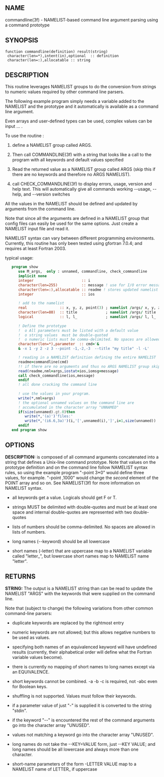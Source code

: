 ## NAME

   commandline(3f) - NAMELIST-based command line argument parsing using a command prototype

## SYNOPSIS

    function commandline(definition) result(string)
     character(len=*),intent(in),optional  :: definition
     character(len=:),allocatable :: string

## DESCRIPTION

This routine leverages NAMELIST groups to do the conversion from strings to
numeric values required by other command line parsers.

The following example program simply needs a variable added to the NAMELIST
and the prototype and it automatically is available as a command line
argument.

Even arrays and user-defined types can be used, complex values can be
input ... .

To use the routine :

   1) define a NAMELIST group called ARGS.

   2) Then call COMMANDLINE(3f) with a string that looks like a call to the
      program with all keywords and default values specified

   3) Read the returned value as a NAMELIST group called ARGS (skip this if
      there are no keywords and therefore no ARGS NAMELIST).

   4) call CHECK_COMMANDLINE(3f) to display errors, usage, version and
      help text. This will automatically give all commands working
      --usage, --help, and --version  switches

All the values in the NAMELIST should be defined and updated by arguments
from the command line.

Note that since all the arguments are defined in a NAMELIST group that
config files can easily be used for the same options. Just create a
NAMELIST input file and read it.

NAMELIST syntax can vary between different programming environments.
Currently, this routine has only been tested using gfortran 7.0.4;
and requires at least Fortran 2003.

typical usage:

```fortran
   program show
      use M_args,  only : unnamed, commandline, check_commandline
      implicit none
      integer                      :: i
      character(len=255)           :: message ! use for I/O error messages
      character(len=:),allocatable :: readme ! stores updated namelist
      integer                      :: ios
   
      ! add to the namelist
      real               :: x, y, z, point(3) ; namelist /args/ x, y, z, point
      character(len=80)  :: title             ; namelist /args/ title
      logical            :: l, l_             ; namelist /args/ l, l_
   
      ! Define the prototype
      !  o All parameters must be listed with a default value
      !  o string values  must be double-quoted
      !  o numeric lists must be comma-delimited. No spaces are allowed
      character(len=*),parameter  :: cmd='&
      & -x 1 -y 2 -z 3 --point -1,-2,-3  --title "my title" -l -L'

      ! reading in a NAMELIST definition defining the entire NAMELIST
      readme=commandline(cmd)
      !! if there are no arguments and thus no ARGS NAMELIST group skip the READ!
      read(readme,nml=args,iostat=ios,iomsg=message)
      call check_commandline(ios,message)
      endif
      ! all done cracking the command line
   
      ! use the values in your program.
      write(*,nml=args)
      ! the optional unnamed values on the command line are
      ! accumulated in the character array "UNNAMED"
      if(size(unnamed).gt.0)then
         write(*,'(a)')'files:'
         write(*,'(i6.6,3a)')(i,'[',unnamed(i),']',i=1,size(unnamed))
      endif
   end program show
```

## OPTIONS

**DESCRIPTION:** is composed of all command arguments concatenated into a
string that defines a Unix-line command prototype. Note that values on the
prototype definition and on the command line follow NAMELIST syntax rules,
so using the example program "-point 3*0" would define three values, for
example. "-point ,1000" would change the _second_ element of the POINT
array and so on. See NAMELIST(3f) for more information on NAMELIST syntax.

 *  all keywords get a value. Logicals should get F or T.


 *  strings MUST be delimited with double-quotes and must be at least
    one space and internal double-quotes are represented with two
    double-quotes

 *  lists of numbers should be comma-delimited. No spaces are allowed
    in lists of numbers.

 *  long names (--keyword) should be all lowercase

 *  short names (-letter) that are uppercase map to a NAMELIST variable
    called "letter_", but lowercase short names map to NAMELIST name
    "letter".

## RETURNS

**STRING:** The output is a NAMELIST string than can be read to update the
NAMELIST "ARGS" with the keywords that were supplied on the command
line.

Note that (subject to change) the following variations from other
common command-line parsers:

 *  duplicate keywords are replaced by the rightmost entry

 *  numeric keywords are not allowed; but this allows negative
    numbers to be used as values.

 *  specifying both names of an equivalenced keyword will have
    undefined results (currently, their alphabetical order will
    define what the Fortran variable values become).

 *  there is currently no mapping of short names to long names except
    via an EQUIVALENCE.

 *  short keywords cannot be combined. -a -b -c is required, not -abc
    even for Boolean keys.

 *  shuffling is not supported. Values must follow their keywords.

 *  if a parameter value of just "-" is supplied it is converted to
    the string "stdin".

 *  if the keyword "--" is encountered the rest of the command
    arguments go into the character array "UNUSED".

 *  values not matching a keyword go into the character array
    "UNUSED".

 *  long names do not take the --KEY=VALUE form, just --KEY VALUE;
    and long names should be all lowercase and always more than one
    character.

 *  short-name parameters of the form -LETTER VALUE map to a NAMELIST
    name of LETTER_ if uppercase
